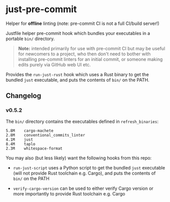 # just-pre-commit

Helper for **offline** linting (note: pre-commit CI is not a full CI/build server!)

Justfile helper pre-commit hook which bundles your executables in a portable `bin/` directory.

> **Note:** intended primarily for use with pre-commit CI but may be useful for newcomers to a
> project, who then don't need to bother with installing pre-commit linters for an initial commit,
> or someone making edits purely via GitHub web UI etc.

Provides the `run-just-rust` hook which uses a Rust binary to get the bundled `just` executable,
and puts the contents of `bin/` on the PATH.

## Changelog

### v0.5.2

The `bin/` directory contains the executables defined in `refresh_binaries`:

```
5.8M	cargo-machete
2.8M	conventional_commits_linter
4.1M	just
8.4M	taplo
2.3M	whitespace-format
```

You may also (but less likely) want the following hooks from this repo:

- `run-just-script` uses a Python script to get the bundled `just` executable (will not provide Rust
  toolchain e.g. Cargo), and puts the contents of `bin/` on the PATH

- `verify-cargo-version` can be used to either verify Cargo version or more importantly to provide
  Rust toolchain e.g. Cargo
